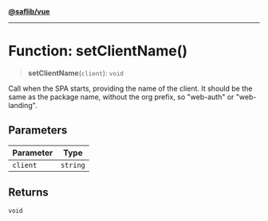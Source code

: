 [**@saflib/vue**](../index.md)

***

# Function: setClientName()

> **setClientName**(`client`): `void`

Call when the SPA starts, providing the name of the client. It should be the same as the package name, without the org prefix, so "web-auth" or "web-landing".

## Parameters

| Parameter | Type |
| ------ | ------ |
| `client` | `string` |

## Returns

`void`

